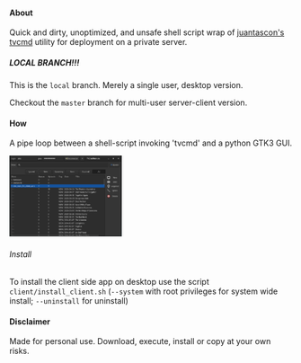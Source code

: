 #### About

Quick and dirty, unoptimized, and unsafe shell script wrap of [juantascon's tvcmd](https://github.com/juantascon/tvcmd) utility for deployment on a private server.


##### LOCAL BRANCH!!!

This is the `local` branch. Merely a single user, desktop version.

Checkout the `master` branch for multi-user server-client version.


#### How

A pipe loop between a shell-script invoking 'tvcmd' and a python GTK3 GUI.

<img src="screenshot.png" width=200/>
 

###### Install

To install the client side app on desktop use the script `client/install_client.sh` (`--system` with root privileges for system wide install; `--uninstall` for uninstall)


#### Disclaimer

Made for personal use. Download, execute, install or copy at your own risks.